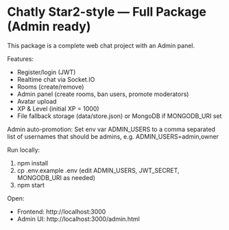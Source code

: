 # Chatly Star2-style — Full Package (Admin ready)

This package is a complete web chat project with an Admin panel.

Features:
- Register/login (JWT)
- Realtime chat via Socket.IO
- Rooms (create/remove)
- Admin panel (create rooms, ban users, promote moderators)
- Avatar upload
- XP & Level (initial XP = 1000)
- File fallback storage (data/store.json) or MongoDB if MONGODB_URI set

Admin auto-promotion:
Set env var ADMIN_USERS to a comma separated list of usernames that should be admins, e.g.
ADMIN_USERS=admin,owner

Run locally:
1. npm install
2. cp .env.example .env (edit ADMIN_USERS, JWT_SECRET, MONGODB_URI as needed)
3. npm start

Open:
- Frontend: http://localhost:3000
- Admin UI: http://localhost:3000/admin.html
